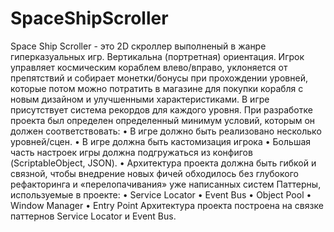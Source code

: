 # SpaceShipScroller
 Space Ship Scroller -  это 2D скроллер выполненый в жанре гиперказуальных игр. Вертикальна (портретная) ориентация. Игрок управляет космическим кораблем влево/вправо, уклоняется от препятствий и собирает монетки/бонусы при прохождении уровней, которые потом можно потратить в магазине для покупки корабля с новым дизайном и улучшенными характеристиками. В игре присутствует система рекордов для каждого уровня.
 При разработке проекта был определен определенный минимум условий, которым он должен соответствовать:
 •	В игре должно быть реализовано несколько уровней/сцен.
 •	В игре должна быть кастомизация игрока
 •	Большая часть настроек игры должна подгружаться из конфигов (ScriptableObject, JSON).
 •	Архитектура проекта должна быть гибкой и связной, чтобы внедрение новых фичей обходилось без глубокого рефакторинга и «перелопачивания» уже написанных систем
 Паттерны, используемые в проекте:
 •	Service Locator
 •	Event Bus
 •	Object Pool
 •	Window Manager
 •	Entry Point
 Архитектура проекта построена на связке паттернов Service Locator и Event Bus. 

